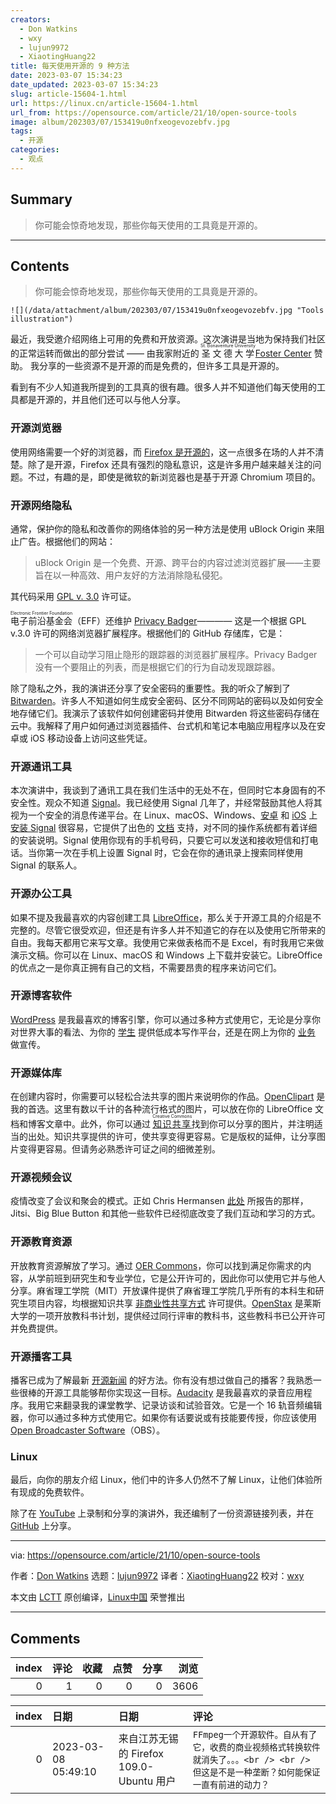 ```yaml
---
creators:
  - Don Watkins
  - wxy
  - lujun9972
  - XiaotingHuang22
title: 每天使用开源的 9 种方法
date: 2023-03-07 15:34:23
date_updated: 2023-03-07 15:34:23
slug: article-15604-1.html
url: https://linux.cn/article-15604-1.html
url_from: https://opensource.com/article/21/10/open-source-tools
image: album/202303/07/153419u0nfxeogevozebfv.jpg
tags:
  - 开源
categories:
  - 观点
---
```


## Summary

> 你可能会惊奇地发现，那些你每天使用的工具竟是开源的。

***

<!-- more -->

## Contents

> 
> 你可能会惊奇地发现，那些你每天使用的工具竟是开源的。
> 
> 
> 

`![](/data/attachment/album/202303/07/153419u0nfxeogevozebfv.jpg "Tools illustration")`

最近，我受邀介绍网络上可用的免费和开放资源。这次演讲是当地为保持我们社区的正常运转而做出的部分尝试 —— 由我家附近的 <ruby> 圣文德大学 <rt>  St. Bonaventure University </rt></ruby> [Foster Center](https://www.sbu.edu/academics/schools-at-sbu/school-of-business/foster-center-for-responsible-leadership/foster-center-events) 赞助。 我分享的一些资源不是开源的而是免费的，但许多工具是开源的。

看到有不少人知道我所提到的工具真的很有趣。很多人并不知道他们每天使用的工具都是开源的，并且他们还可以与他人分享。

### 开源浏览器

使用网络需要一个好的浏览器，而 [Firefox 是开源的](https://opensource.com/article/21/9/switch-to-firefox)，这一点很多在场的人并不清楚。除了是开源，Firefox 还具有强烈的隐私意识，这是许多用户越来越关注的问题。不过，有趣的是，即使是微软的新浏览器也是基于开源 Chromium 项目的。

### 开源网络隐私

通常，保护你的隐私和改善你的网络体验的另一种方法是使用 uBlock Origin 来阻止广告。根据他们的网站：

> 
> uBlock Origin 是一个免费、开源、跨平台的内容过滤浏览器扩展——主要旨在以一种高效、用户友好的方法消除隐私侵犯。
> 
> 
> 

其代码采用 [GPL v. 3.0](https://github.com/gorhill/uBlock) 许可证。

<ruby> 电子前沿基金会 <rt>  Electronic Frontier Foundation </rt></ruby>（EFF）还维护 [Privacy Badger](https://privacybadger.org/)———— 这是一个根据 GPL v.3.0 许可的网络浏览器扩展程序。根据他们的 GitHub 存储库，它是：

> 
> 一个可以自动学习阻止隐形的跟踪器的浏览器扩展程序。Privacy Badger 没有一个要阻止的列表，而是根据它们的行为自动发现跟踪器。
> 
> 
> 

除了隐私之外，我的演讲还分享了安全密码的重要性。我的听众了解到了 [Bitwarden](https://github.com/bitwarden)。许多人不知道如何生成安全密码、区分不同网站的密码以及如何安全地存储它们。我演示了该软件如何创建密码并使用 Bitwarden 将这些密码存储在云中。我解释了用户如何通过浏览器插件、台式机和笔记本电脑应用程序以及在安卓或 iOS 移动设备上访问这些凭证。

### 开源通讯工具

本次演讲中，我谈到了通讯工具在我们生活中的无处不在，但同时它本身固有的不安全性。观众不知道 [Signal](https://opensource.com/article/19/10/secure-private-messaging)。我已经使用 Signal 几年了，并经常鼓励其他人将其视为一个安全的消息传递平台。在 Linux、macOS、Windows、[安卓](https://play.google.com/store/apps/details?id=org.thoughtcrime.securesms&referrer=utm_source%3DOWS%26utm_medium%3DWeb%26utm_campaign%3DNav) 和 [iOS](https://apps.apple.com/us/app/signal-private-messenger/id874139669) 上 [安装 Signal](https://signal.org/download/) 很容易，它提供了出色的 [文档](https://support.signal.org/) 支持，对不同的操作系统都有着详细的安装说明。Signal 使用你现有的手机号码，只要它可以发送和接收短信和打电话。当你第一次在手机上设置 Signal 时，它会在你的通讯录上搜索同样使用 Signal 的联系人。

### 开源办公工具

如果不提及我最喜欢的内容创建工具 [LibreOffice](https://opensource.com/article/21/9/libreoffice-tips)，那么关于开源工具的介绍是不完整的。尽管它很受欢迎，但还是有许多人并不知道它的存在以及使用它所带来的自由。我每天都用它来写文章。我使用它来做表格而不是 Excel，有时我用它来做演示文稿。你可以在 Linux、macOS 和 Windows 上下载并安装它。LibreOffice 的优点之一是你真正拥有自己的文档，不需要昂贵的程序来访问它们。

### 开源博客软件

[WordPress](https://opensource.com/article/18/10/setting-wordpress-raspberry-pi) 是我最喜欢的博客引擎，你可以通过多种方式使用它，无论是分享你对世界大事的看法、为你的 [学生](https://opensource.com/article/20/4/wordpress-virtual-machine) 提供低成本写作平台，还是在网上为你的 [业务](https://opensource.com/article/21/3/wordpress-plugins-retail) 做宣传。

### 开源媒体库

在创建内容时，你需要可以轻松合法共享的图片来说明你的作品。[OpenClipart](https://openclipart.org/) 是我的首选。这里有数以千计的各种流行格式的图片，可以放在你的 LibreOffice 文档和博客文章中。此外，你可以通过 <ruby> <a href="https://search.creativecommons.org/">  知识共享 </a> <rt>  Creative Commons </rt></ruby> 找到你可以分享的图片，并注明适当的出处。知识共享提供的许可，使共享变得更容易。它是版权的延伸，让分享图片变得更容易。但请务必熟悉许可证之间的细微差别。

### 开源视频会议

疫情改变了会议和聚会的模式。正如 Chris Hermansen [此处](https://opensource.com/article/20/5/open-source-video-conferencing) 所报告的那样，Jitsi、Big Blue Button 和其他一些软件已经彻底改变了我们互动和学习的方式。

### 开源教育资源

开放教育资源解放了学习。通过 [OER Commons](https://www.oercommons.org/)，你可以找到满足你需求的内容，从学前班到研究生和专业学位，它是公开许可的，因此你可以使用它并与他人分享。麻省理工学院（MIT）开放课件提供了麻省理工学院几乎所有的本科生和研究生项目内容，均根据知识共享 [非商业性共享方式](https://ocw.mit.edu/help/faq-cite-ocw-content/) 许可提供。[OpenStax](https://openstax.org/) 是莱斯大学的一项开放教科书计划，提供经过同行评审的教科书，这些教科书已公开许可并免费提供。

### 开源播客工具

播客已成为了解最新 [开源新闻](https://opensource.com/article/19/10/linux-podcasts-Jupiter-Broadcasting) 的好方法。你有没有想过做自己的播客？我熟悉一些很棒的开源工具能够帮你实现这一目标。[Audacity](https://opensource.com/article/20/4/audacity) 是我最喜欢的录音应用程序。我用它来翻录我的课堂教学、记录访谈和试验音效。它是一个 16 轨音频编辑器，你可以通过多种方式使用它。如果你有话要说或有技能要传授，你应该使用 [Open Broadcaster Software](https://opensource.com/article/20/4/open-source-live-stream)（OBS）。

### Linux

最后，向你的朋友介绍 Linux，他们中的许多人仍然不了解 Linux，让他们体验所有现成的免费软件。

除了在 [YouTube](https://youtu.be/aUgaYtN_sUU) 上录制和分享的演讲外，我还编制了一份资源链接列表，并在 [GitHub](https://github.com/donwatkins/Presentations/blob/master/fostercenter.md) 上分享。

---

via: <https://opensource.com/article/21/10/open-source-tools>

作者：[Don Watkins](https://opensource.com/users/don-watkins) 选题：[lujun9972](https://github.com/lujun9972) 译者：[XiaotingHuang22](https://github.com/XiaotingHuang22) 校对：[wxy](https://github.com/wxy)

本文由 [LCTT](https://github.com/LCTT/TranslateProject) 原创编译，[Linux中国](https://linux.cn/) 荣誉推出

***

## Comments


|   index |   评论 |   收藏 |   点赞 |   分享 |   浏览 |
|--------:|-------:|-------:|-------:|-------:|-------:|
|       0 |      1 |      0 |      0 |      0 |   3606 |

|   index | 日期                | 日期                                     | 评论                                                                                                                                     |
|--------:|:--------------------|:-----------------------------------------|:-----------------------------------------------------------------------------------------------------------------------------------------|
|       0 | 2023-03-08 05:49:10 | 来自江苏无锡的 Firefox 109.0-Ubuntu 用户 | `FFmpeg一个开源软件。自从有了它，收费的商业视频格式转换软件就消失了。。。<br /> <br /> 但这是不是一种垄断？如何能保证一直有前进的动力？` |
